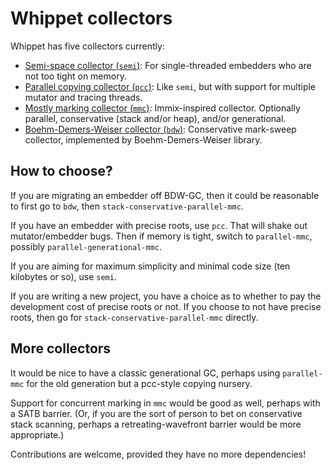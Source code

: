 # Whippet collectors

Whippet has five collectors currently:
 - [Semi-space collector (`semi`)](./collector-semi.md): For
   single-threaded embedders who are not too tight on memory.
 - [Parallel copying collector (`pcc`)](./collector-pcc.md): Like `semi`,
   but with support for multiple mutator and tracing threads.
 - [Mostly marking collector (`mmc`)](./collector-mmc.md):
   Immix-inspired collector.  Optionally parallel, conservative (stack
   and/or heap), and/or generational.
 - [Boehm-Demers-Weiser collector (`bdw`)](./collector-bdw.md):
   Conservative mark-sweep collector, implemented by
   Boehm-Demers-Weiser library.

## How to choose?

If you are migrating an embedder off BDW-GC, then it could be reasonable
to first go to `bdw`, then `stack-conservative-parallel-mmc`.

If you have an embedder with precise roots, use `pcc`.  That will shake
out mutator/embedder bugs.  Then if memory is tight, switch to
`parallel-mmc`, possibly `parallel-generational-mmc`.

If you are aiming for maximum simplicity and minimal code size (ten
kilobytes or so), use `semi`.

If you are writing a new project, you have a choice as to whether to pay
the development cost of precise roots or not.  If you choose to not have
precise roots, then go for `stack-conservative-parallel-mmc` directly.

## More collectors

It would be nice to have a classic generational GC, perhaps using
`parallel-mmc` for the old generation but a pcc-style copying nursery.

Support for concurrent marking in `mmc` would be good as well, perhaps
with a SATB barrier.  (Or, if you are the sort of person to bet on
conservative stack scanning, perhaps a retreating-wavefront barrier
would be more appropriate.)

Contributions are welcome, provided they have no more dependencies!
